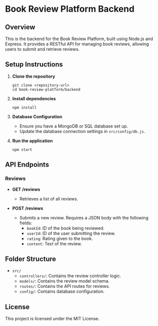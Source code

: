 # Book Review Platform Backend

## Overview
This is the backend for the Book Review Platform, built using Node.js and Express. It provides a RESTful API for managing book reviews, allowing users to submit and retrieve reviews.

## Setup Instructions

1. **Clone the repository**
   ```
   git clone <repository-url>
   cd book-review-platform/backend
   ```

2. **Install dependencies**
   ```
   npm install
   ```

3. **Database Configuration**
   - Ensure you have a MongoDB or SQL database set up.
   - Update the database connection settings in `src/config/db.js`.

4. **Run the application**
   ```
   npm start
   ```

## API Endpoints

### Reviews
- **GET /reviews**
  - Retrieves a list of all reviews.
  
- **POST /reviews**
  - Submits a new review. Requires a JSON body with the following fields:
    - `bookId`: ID of the book being reviewed.
    - `userId`: ID of the user submitting the review.
    - `rating`: Rating given to the book.
    - `content`: Text of the review.

## Folder Structure
- `src/`
  - `controllers/`: Contains the review controller logic.
  - `models/`: Contains the review model schema.
  - `routes/`: Contains the API routes for reviews.
  - `config/`: Contains database configuration.

## License
This project is licensed under the MIT License.